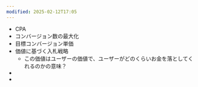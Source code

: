 ```yaml
---
modified: 2025-02-12T17:05
---
```



- CPA
- コンバージョン数の最大化
- 目標コンバージョン単価
- 価値に基づく入札戦略
	- この価値はユーザーの価値で、ユーザーがどのくらいお金を落としてくれるのかの意味？
- 
- 